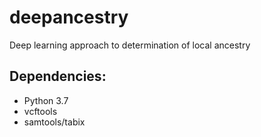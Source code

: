 # deepancestry
Deep learning approach to determination of local ancestry

## Dependencies:
* Python 3.7
* vcftools
* samtools/tabix
